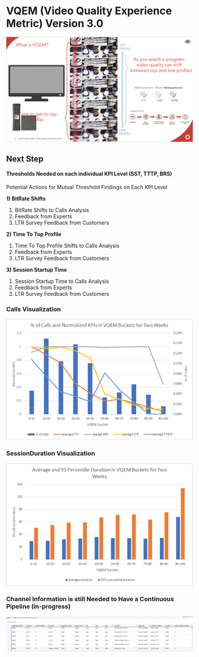 <h1> VQEM (Video Quality Experience Metric) Version 3.0  </h1>

![Alt text](logo.png?raw=true "Original") 

<h2> Next Step </h2>

<h4> Thresholds Needed on each individual KPI Level (SST, TTTP, BRS) </h4>

Potential Actions for Mutual Threshold Findings on Each KPI Level

<b>1) BitRate Shifts</b>

1) BitRate Shifts to Calls Analysis
2) Feedback from Experts 
3) LTR Survey Feedback from Customers

<b>2) Time To Top Profile</b>

1) Time To Top Profile Shifts to Calls Analysis
2) Feedback from Experts 
3) LTR Survey Feedback from Customers


<b>3) Session Startup Time</b>

1) Session Startup Time to Calls Analysis
2) Feedback from Experts 
3) LTR Survey Feedback from Customers

<h3> Calls Visualization </h3>

![Alt text](call_rates.png?raw=true "Original")

<h3> SessionDuration Visualization </h3>

![Alt text](session_duration.png?raw=true "Original") 

<h3> Channel Information is still Needed to Have a Continuous Pipeline (in-progress) </h3>


![Alt text](channel_dim.png?raw=true "Original") 

